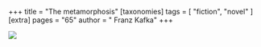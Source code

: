 +++
title = "The metamorphosis"
[taxonomies]
tags = [ "fiction", "novel" ]
[extra]
pages = "65"
author = " Franz Kafka"
+++

<a target="_blank"  href="https://www.amazon.de/gp/product/1494312697/ref=as_li_tl?ie=UTF8&camp=1638&creative=6742&creativeASIN=1494312697&linkCode=as2&tag=chemaclass-21&linkId=f813a4262c5c20c389eccf17a3802ec1">
    <img border="0" src="https://images-eu.ssl-images-amazon.com/images/I/51bQzldipYL._SY264_BO1,204,203,200_QL40_ML2_.jpg" >
</a>

<!-- more -->
